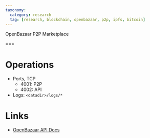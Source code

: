 ```yaml
---
taxonomy:
  category: research
  tag: [research, blockchain, openbazaar, p2p, ipfs, bitcoin]
---
```


OpenBazaar P2P Marketplace

===

# Operations
- Ports, TCP
  - 4001: P2P
  - 4002: API
- Logs: `<datadir>/logs/*`

# Links
- [OpenBazaar API Docs](https://api.openbazaar.org/)
